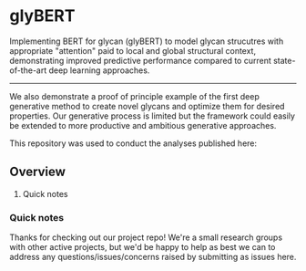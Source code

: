 # glyBERT

Implementing BERT for glycan (glyBERT) to model glycan strucutres with appropriate "attention" paid to local and global structural context, demonstrating improved predictive performance compared to current state-of-the-art deep learning approaches.

---

We also demonstrate a proof of principle example of the first deep generative method to create novel glycans and optimize them for desired properties. Our generative process is limited but the framework could easily be extended to more productive and ambitious generative approaches.

This repository was used to conduct the analyses published here: 



## Overview
1. Quick notes

### Quick notes
Thanks for checking out our project repo! We're a small research groups with other active projects, but we'd be happy to help as best we can to address any questions/issues/concerns raised by submitting as issues here.
